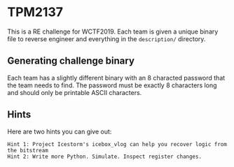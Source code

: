 TPM2137
=======

This is a RE challenge for WCTF2019. Each team is given a unique binary file to reverse engineer and everything in the `description/` directory.

Generating challenge binary
---------------------------

Each team has a slightly different binary with an 8 characted password that the team needs to find. The password must be exactly 8 characters long and should only be printable ASCII characters.

Hints
-----

Here are two hints you can give out:

    Hint 1: Project Icestorm's icebox_vlog can help you recover logic from the bitstream
    Hint 2: Write more Python. Simulate. Inspect register changes.

